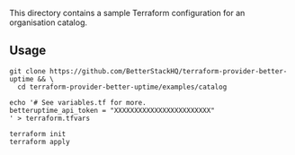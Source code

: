 This directory contains a sample Terraform configuration for an organisation catalog.

## Usage

```shell script
git clone https://github.com/BetterStackHQ/terraform-provider-better-uptime && \
  cd terraform-provider-better-uptime/examples/catalog

echo '# See variables.tf for more.
betteruptime_api_token = "XXXXXXXXXXXXXXXXXXXXXXXX"
' > terraform.tfvars

terraform init
terraform apply
```
